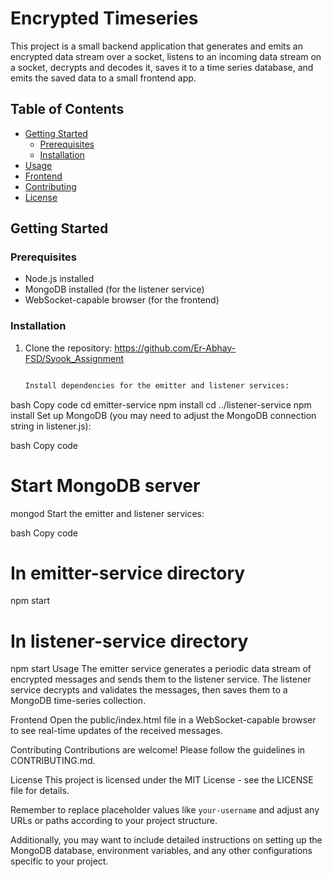 # Encrypted Timeseries

This project is a small backend application that generates and emits an encrypted data stream over a socket, listens to an incoming data stream on a socket, decrypts and decodes it, saves it to a time series database, and emits the saved data to a small frontend app.

## Table of Contents

- [Getting Started](#getting-started)
  - [Prerequisites](#prerequisites)
  - [Installation](#installation)
- [Usage](#usage)
- [Frontend](#frontend)
- [Contributing](#contributing)
- [License](#license)

## Getting Started

### Prerequisites

- Node.js installed
- MongoDB installed (for the listener service)
- WebSocket-capable browser (for the frontend)

### Installation

1. Clone the repository:
https://github.com/Er-Abhay-FSD/Syook_Assignment
   ```bash

   Install dependencies for the emitter and listener services:

bash
Copy code
cd emitter-service
npm install
cd ../listener-service
npm install
Set up MongoDB (you may need to adjust the MongoDB connection string in listener.js):

bash
Copy code
# Start MongoDB server
mongod
Start the emitter and listener services:

bash
Copy code
# In emitter-service directory
npm start

# In listener-service directory
npm start
Usage
The emitter service generates a periodic data stream of encrypted messages and sends them to the listener service. The listener service decrypts and validates the messages, then saves them to a MongoDB time-series collection.

Frontend
Open the public/index.html file in a WebSocket-capable browser to see real-time updates of the received messages.

Contributing
Contributions are welcome! Please follow the guidelines in CONTRIBUTING.md.

License
This project is licensed under the MIT License - see the LICENSE file for details.


Remember to replace placeholder values like `your-username` and adjust any URLs or paths according to your project structure.

Additionally, you may want to include detailed instructions on setting up the MongoDB database, environment variables, and any other configurations specific to your project.

 
